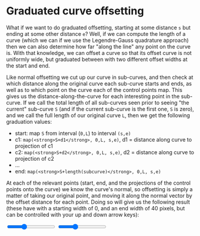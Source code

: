 # Graduated curve offsetting

What if we want to do graduated offsetting, starting at some distance `s` but ending at some other distance `e`? Well, if we can compute the length of a curve (which we can if we use the Legendre-Gauss quadrature approach) then we can also determine how far "along the line" any point on the curve is. With that knowledge, we can offset a curve so that its offset curve is not uniformly wide, but graduated between with two different offset widths at the start and end.

Like normal offsetting we cut up our curve in sub-curves, and then check at which distance along the original curve each sub-curve starts and ends, as well as to which point on the curve each of the control points map. This gives us the distance-along-the-curve for each interesting point in the sub-curve. If we call the total length of all sub-curves seen prior to seeing "the current" sub-curve `S` (and if the current sub-curve is the first one, `S` is zero), and we call the full length of our original curve `L`, then we get the following graduation values:

- start: map `S` from interval (`0,L`) to interval `(s,e)`
- c1: `map(<strong>S+d1</strong>, 0,L, s,e)`, d1 = distance along curve to projection of c1
- c2: `map(<strong>S+d2</strong>, 0,L, s,e)`, d2 = distance along curve to projection of c2
- ...
- end: `map(<strong>S+length(subcurve)</strong>, 0,L, s,e)`

At each of the relevant points (start, end, and the projections of the control points onto the curve) we know the curve's normal, so offsetting is simply a matter of taking our original point, and moving it along the normal vector by the offset distance for each point. Doing so will give us the following result (these have with a starting width of 0, and an end width of 40 pixels, but can be controlled with your up and down arrow keys):

<graphics-element title="Offsetting a quadratic Bézier curve" src="./offsetting.js" data-type="quadratic">
  <input type="range" min="5" max="50" step="1" value="20" class="slide-control">
</graphics-element>

<graphics-element title="Offsetting a cubic Bézier curve" src="./offsetting.js" data-type="cubic">
  <input type="range" min="5" max="50" step="1" value="20" class="slide-control">
</graphics-element>
